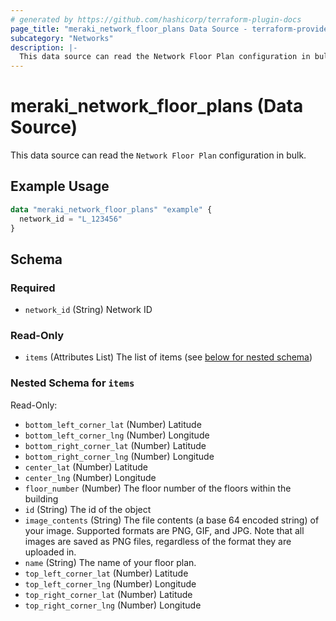 ```yaml
---
# generated by https://github.com/hashicorp/terraform-plugin-docs
page_title: "meraki_network_floor_plans Data Source - terraform-provider-meraki"
subcategory: "Networks"
description: |-
  This data source can read the Network Floor Plan configuration in bulk.
---
```


# meraki_network_floor_plans (Data Source)

This data source can read the `Network Floor Plan` configuration in bulk.

## Example Usage

```terraform
data "meraki_network_floor_plans" "example" {
  network_id = "L_123456"
}
```

<!-- schema generated by tfplugindocs -->
## Schema

### Required

- `network_id` (String) Network ID

### Read-Only

- `items` (Attributes List) The list of items (see [below for nested schema](#nestedatt--items))

<a id="nestedatt--items"></a>
### Nested Schema for `items`

Read-Only:

- `bottom_left_corner_lat` (Number) Latitude
- `bottom_left_corner_lng` (Number) Longitude
- `bottom_right_corner_lat` (Number) Latitude
- `bottom_right_corner_lng` (Number) Longitude
- `center_lat` (Number) Latitude
- `center_lng` (Number) Longitude
- `floor_number` (Number) The floor number of the floors within the building
- `id` (String) The id of the object
- `image_contents` (String) The file contents (a base 64 encoded string) of your image. Supported formats are PNG, GIF, and JPG. Note that all images are saved as PNG files, regardless of the format they are uploaded in.
- `name` (String) The name of your floor plan.
- `top_left_corner_lat` (Number) Latitude
- `top_left_corner_lng` (Number) Longitude
- `top_right_corner_lat` (Number) Latitude
- `top_right_corner_lng` (Number) Longitude
